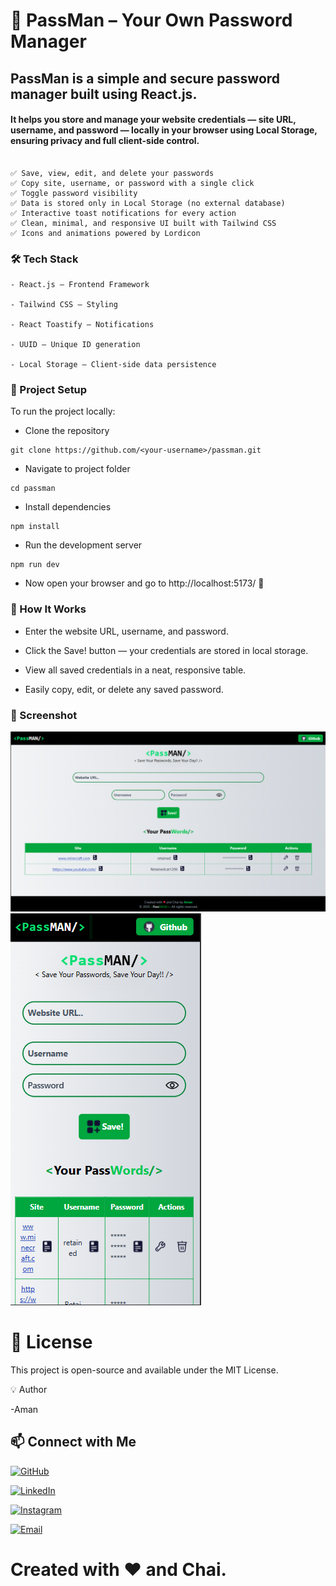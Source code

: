 # 🔐 PassMan – Your Own Password Manager

## PassMan is a simple and secure password manager built using React.js.
#### It helps you store and manage your website credentials — site URL, username, and password — locally in your browser using Local Storage, ensuring privacy and full client-side control.

```🚀 Features

✅ Save, view, edit, and delete your passwords
✅ Copy site, username, or password with a single click
✅ Toggle password visibility
✅ Data is stored only in Local Storage (no external database)
✅ Interactive toast notifications for every action
✅ Clean, minimal, and responsive UI built with Tailwind CSS
✅ Icons and animations powered by Lordicon
```
### 🛠️ Tech Stack
```
- React.js – Frontend Framework

- Tailwind CSS – Styling

- React Toastify – Notifications

- UUID – Unique ID generation

- Local Storage – Client-side data persistence
```
### 📂 Project Setup

To run the project locally:

- Clone the repository
``` 
git clone https://github.com/<your-username>/passman.git 
```
- Navigate to project folder
```
cd passman
```
- Install dependencies
```
npm install
```
- Run the development server
```
npm run dev
```


- Now open your browser and go to http://localhost:5173/
 🚀

### 🧠 How It Works

- Enter the website URL, username, and password.

- Click the Save! button — your credentials are stored in local storage.

- View all saved credentials in a neat, responsive table.

- Easily copy, edit, or delete any saved password.

### 📸 Screenshot
![Screenshot of PassMan](./public/1.png)
![Screenshot of PassMan](./public/2.png)


# 📜 License

This project is open-source and available under the MIT License.

💡 Author

-Aman
## 📫 Connect with Me

[![GitHub](https://img.shields.io/badge/GitHub-000?style=for-the-badge&logo=github&logoColor=white)](https://github.com/Aman-1206)

[![LinkedIn](https://img.shields.io/badge/LinkedIn-0077B5?style=for-the-badge&logo=linkedin&logoColor=white)](https://linkedin.com/in/aman-kumar-a2ba54361)


[![Instagram](https://img.shields.io/badge/Instagram-792a9b?style=for-the-badge&logo=Instagram&logoColor=white)](https://www.instagram.com/aman.cpp_/)

[![Email](https://img.shields.io/badge/Email-D14836?style=for-the-badge&logo=gmail&logoColor=white)](mailto:amankumarschool7@gmail.com)


# Created with ❤️ and Chai.